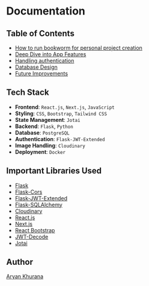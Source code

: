 # Documentation

## Table of Contents

- [How to run bookworm for personal project creation](link)
- [Deep Dive into App Features](link)
- [Handling authentication](link)
- [Database Design](link)
- [Future Improvements](link)

## Tech Stack

- **Frontend**: `React.js`, `Next.js`, `JavaScript`
- **Styling**: `CSS`, `Bootstrap`, `Tailwind CSS`
- **State Management**: `Jotai`
- **Backend**: `Flask`, `Python`
- **Database**: `PostgreSQL`
- **Authentication**: `Flask-JWT-Extended`
- **Image Handling**: `Cloudinary`
- **Deployment**: `Docker`

## Important Libraries Used

- [Flask](https://flask.palletsprojects.com/en/2.2.x/)
- [Flask-Cors](https://flask-cors.readthedocs.io/en/latest/)
- [Flask-JWT-Extended](https://flask-jwt-extended.readthedocs.io/en/stable/)
- [Flask-SQLAlchemy](https://flask-sqlalchemy.palletsprojects.com/en/2.x/)
- [Cloudinary](https://cloudinary.com/documentation)
- [React.js](https://reactjs.org/docs/getting-started.html)
- [Next.js](https://nextjs.org/docs)
- [React Bootstrap](https://react-bootstrap.github.io/)
- [JWT-Decode](https://www.npmjs.com/package/jwt-decode)
- [Jotai](https://jotai.org/docs/introduction)

## Author
[Aryan Khurana](https://github.com/AryanK1511)